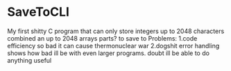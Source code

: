 # SaveToCLI
My first shitty C program that can only store integers up to 2048 characters combined an up to 2048 arrays parts? to save to
Problems:
1.code efficiency so bad it can cause thermonuclear war
2.dogshit error handling
shows how bad ill be with even larger programs. doubt ill be able to do anything useful
